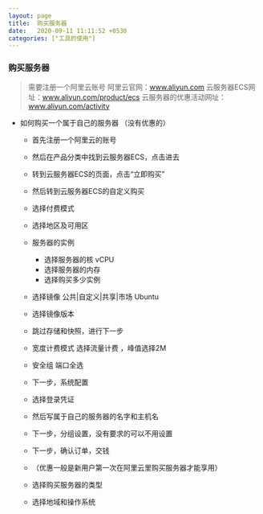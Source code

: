 ```yaml
---
layout: page
title:  购买服务器
date:   2020-09-11 11:11:52 +0530
categories: ["工具的使用"]
---
```


### 购买服务器

> 需要注册一个阿里云账号
> 阿里云官网：www.aliyun.com
> 云服务器ECS网址：www.aliyun.com/product/ecs
> 云服务器的优惠活动网址：www.aliyun.com/activity

- 如何购买一个属于自己的服务器 （没有优惠的）
    - 首先注册一个阿里云的账号
    - 然后在产品分类中找到云服务器ECS，点击进去
    - 转到云服务器ECS的页面，点击“立即购买”
    - 然后转到云服务器ECS的自定义购买
    - 选择付费模式
    - 选择地区及可用区
    - 服务器的实例
        - 选择服务器的核 vCPU
        - 选择服务器的内存
        - 选择购买多少实例
    - 选择镜像 公共|自定义|共享|市场 Ubuntu 
    - 选择镜像版本
    - 跳过存储和快照，进行下一步
    - 宽度计费模式 选择流量计费 ，峰值选择2M
    - 安全组 端口全选
    - 下一步，系统配置
    - 选择登录凭证
    - 然后写属于自己的服务器的名字和主机名
    - 下一步，分组设置，没有要求的可以不用设置
    - 下一步，确认订单，交钱

    - （优惠一般是新用户第一次在阿里云里购买服务器才能享用）
    - 选择购买服务器的类型
    - 选择地域和操作系统
